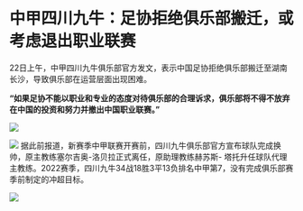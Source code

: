 # 中甲四川九牛：足协拒绝俱乐部搬迁，或考虑退出职业联赛

22日上午，中甲四川九牛俱乐部官方发文，表示中国足协拒绝俱乐部搬迁至湖南长沙，导致俱乐部在运营层面出现困难。

**“如果足协不能以职业和专业的态度对待俱乐部的合理诉求，俱乐部将不得不放弃在中国的投资和努力并撤出中国职业联赛。”**

![](https://inews.gtimg.com/om_bt/OsVllqarVjqMyHqSMzqoHchwBO98TPzrYmsZPhoyiw3WoAA/1000)

![](https://inews.gtimg.com/om_bt/Os1EgXM7KwZ0FEHbJkmsjWvNeRtlO4IngVUjqEAVvDtUoAA/1000)
据此前报道，新赛季中甲联赛开赛前，四川九牛俱乐部官方宣布球队完成换帅，原主教练塞尔吉奥-洛贝拉正式离任，原助理教练赫苏斯-
塔托升任球队代理主教练。2022赛季，四川九牛34战18胜3平13负排名中甲第7，没有完成俱乐部赛季前制定的冲超目标。

![](https://inews.gtimg.com/news_bt/OsqyQdzO-5uIyyDsCWR0SO-qoJqVF_bLh3tK4k1iK4dd8AA/1000)


